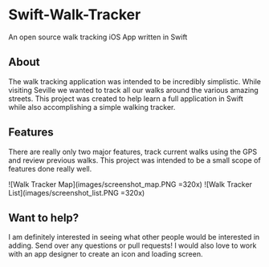 # Swift-Walk-Tracker
An open source walk tracking iOS App written in Swift

## About
The walk tracking application was intended to be incredibly simplistic.  While visiting Seville we wanted to track all our walks around the various amazing streets. This project was created to help learn a full application in Swift while also accomplishing a simple walking tracker.

## Features
There are really only two major features, track current walks using the GPS and review previous walks. This project was intended to be a small scope of features done really well.

![Walk Tracker Map](images/screenshot_map.PNG =320x)
![Walk Tracker List](images/screenshot_list.PNG =320x)


## Want to help?
I am definitely interested in seeing what other people would be interested in adding. Send over any questions or pull requests! I would also love to work with an app designer to create an icon and loading screen.
